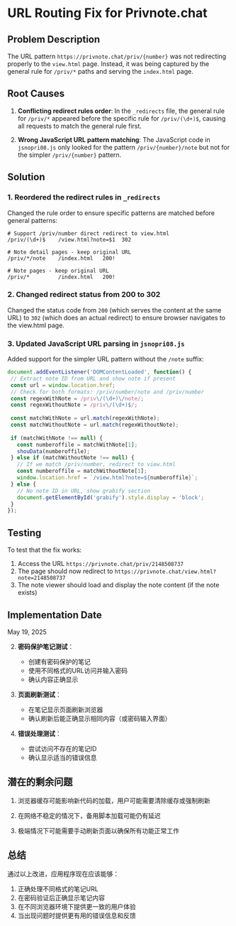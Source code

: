 # URL Routing Fix for Privnote.chat

## Problem Description

The URL pattern `https://privnote.chat/priv/{number}` was not redirecting properly to the `view.html` page. Instead, it was being captured by the general rule for `/priv/*` paths and serving the `index.html` page.

## Root Causes

1. **Conflicting redirect rules order**: In the `_redirects` file, the general rule for `/priv/*` appeared before the specific rule for `/priv/(\d+)$`, causing all requests to match the general rule first.

2. **Wrong JavaScript URL pattern matching**: The JavaScript code in `jsnopri08.js` only looked for the pattern `/priv/{number}/note` but not for the simpler `/priv/{number}` pattern.

## Solution

### 1. Reordered the redirect rules in `_redirects`

Changed the rule order to ensure specific patterns are matched before general patterns:

```plaintext
# Support /priv/number direct redirect to view.html
/priv/(\d+)$    /view.html?note=$1  302

# Note detail pages - keep original URL
/priv/*/note    /index.html   200!

# Note pages - keep original URL  
/priv/*         /index.html   200!
```

### 2. Changed redirect status from 200 to 302

Changed the status code from `200` (which serves the content at the same URL) to `302` (which does an actual redirect) to ensure browser navigates to the view.html page.

### 3. Updated JavaScript URL parsing in `jsnopri08.js`

Added support for the simpler URL pattern without the `/note` suffix:

```javascript
document.addEventListener('DOMContentLoaded', function() {
 // Extract note ID from URL and show note if present
 const url = window.location.href;
 // Check for both formats: /priv/number/note and /priv/number
 const regexWithNote = /priv\/(\d+)\/note/;
 const regexWithoutNote = /priv\/(\d+)$/;
 
 const matchWithNote = url.match(regexWithNote);
 const matchWithoutNote = url.match(regexWithoutNote);
 
 if (matchWithNote !== null) {
   const numberoffile = matchWithNote[1];
   shouData(numberoffile);
 } else if (matchWithoutNote !== null) {
   // If we match /priv/number, redirect to view.html
   const numberoffile = matchWithoutNote[1];
   window.location.href = `/view.html?note=${numberoffile}`;
 } else {
   // No note ID in URL, show grabify section
   document.getElementById('grabify').style.display = 'block';
 }
});
```

## Testing

To test that the fix works:

1. Access the URL `https://privnote.chat/priv/2148508737`
2. The page should now redirect to `https://privnote.chat/view.html?note=2148508737`
3. The note viewer should load and display the note content (if the note exists)

## Implementation Date

May 19, 2025

2. **密码保护笔记测试**：
   - 创建有密码保护的笔记
   - 使用不同格式的URL访问并输入密码
   - 确认内容正确显示

3. **页面刷新测试**：
   - 在笔记显示页面刷新浏览器
   - 确认刷新后能正确显示相同内容（或密码输入界面）

4. **错误处理测试**：
   - 尝试访问不存在的笔记ID
   - 确认显示适当的错误信息

## 潜在的剩余问题

1. 浏览器缓存可能影响新代码的加载，用户可能需要清除缓存或强制刷新

2. 在网络不稳定的情况下，备用脚本加载可能仍有延迟

3. 极端情况下可能需要手动刷新页面以确保所有功能正常工作

## 总结

通过以上改进，应用程序现在应该能够：

1. 正确处理不同格式的笔记URL
2. 在密码验证后正确显示笔记内容
3. 在不同浏览器环境下提供更一致的用户体验
4. 当出现问题时提供更有用的错误信息和反馈
